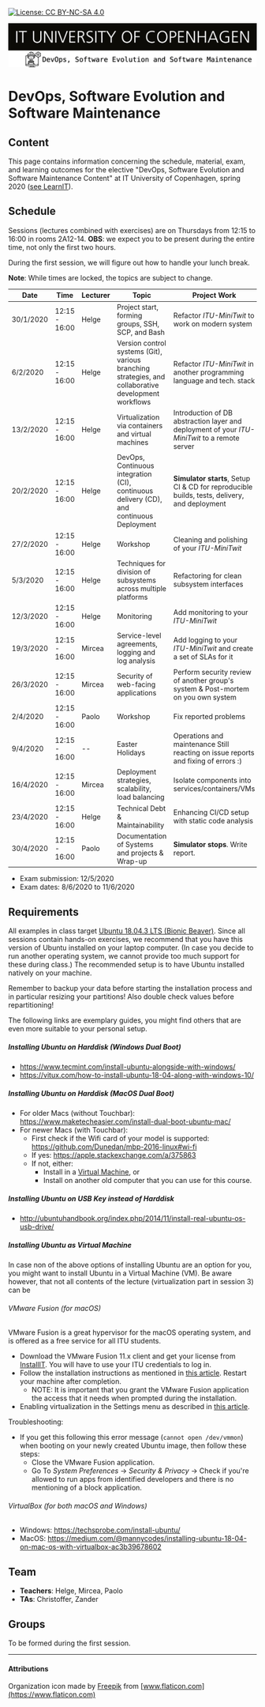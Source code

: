 
[![License: CC BY-NC-SA 4.0](https://img.shields.io/badge/License-CC%20BY--NC--SA%204.0-lightgrey.svg)](https://creativecommons.org/licenses/by-nc-sa/4.0/)

![](images/banner.png)

# DevOps, Software Evolution and Software Maintenance 

## Content

This page contains information concerning the schedule, material, exam, and learning outcomes for the elective "DevOps, Software Evolution and Software Maintenance Content" at IT University of Copenhagen, spring 2020 ([see LearnIT](https://learnit.itu.dk/course/view.php?id=3019324)).

## Schedule

Sessions (lectures combined with exercises) are on Thursdays from 12:15 to 16:00 in rooms 2A12-14. 
**OBS**: we expect you to be present during the entire time, not only the first two hours. 

During the first session, we will figure out how to handle your lunch break.

**Note**: While times are locked, the topics are subject to change.

| Date      | Time          | Lecturer | Topic                                                                                                | Project Work                                                                                  |
|---------- | ------------- | -------- | ---------------------------------------------------------------------------------------------------- | --------------------------------------------------------------------------------------------- |
| 30/1/2020 | 12:15 - 16:00 | Helge    | Project start, forming groups, SSH, SCP, and Bash                                                    | Refactor _ITU-MiniTwit_ to work on modern system                                              | 
| 6/2/2020  | 12:15 - 16:00 | Helge    | Version control systems (Git), various branching strategies, and collaborative development workflows | Refactor _ITU-MiniTwit_ in another programming language and tech. stack                       |
| 13/2/2020 | 12:15 - 16:00 | Helge    | Virtualization via containers and virtual machines                                                   | Introduction of DB abstraction layer and deployment of your _ITU-MiniTwit_ to a remote server |
| 20/2/2020 | 12:15 - 16:00 | Helge    | DevOps, Continuous integration (CI), continuous delivery (CD), and continuous Deployment             | **Simulator starts**, Setup CI & CD for reproducible builds, tests, delivery, and deployment  |
| 27/2/2020 | 12:15 - 16:00 | Helge    | Workshop                                                                                             | Cleaning and polishing of your _ITU-MiniTwit_                                                 | 
| 5/3/2020  | 12:15 - 16:00 | Helge    | Techniques for division of subsystems across multiple platforms                                      | Refactoring for clean subsystem interfaces                                                    | 
| 12/3/2020 | 12:15 - 16:00 | Helge    | Monitoring                                                                                           | Add monitoring to your _ITU-MiniTwit_                                                         | 
| 19/3/2020 | 12:15 - 16:00 | Mircea   | Service-level agreements, logging and log analysis                                                   | Add logging to your _ITU-MiniTwit_ and create a set of SLAs for it                            | 
| 26/3/2020 | 12:15 - 16:00 | Mircea   | Security of web-facing applications                                                                  | Perform security review of another group's system & Post-mortem on you own system             | 
| 2/4/2020  | 12:15 - 16:00 | Paolo    | Workshop                                                                                             | Fix reported problems                                                                         |
| 9/4/2020  | 12:15 - 16:00 | --       | Easter Holidays                                                                                      | Operations and maintenance Still reacting on issue reports and fixing of errors :)            |
| 16/4/2020 | 12:15 - 16:00 | Mircea   | Deployment strategies, scalability, load balancing                                                   | Isolate components into services/containers/VMs                                               |
| 23/4/2020 | 12:15 - 16:00 | Helge    | Technical Debt & Maintainability                                                                     | Enhancing CI/CD setup with static code analysis                                               |
| 30/4/2020 | 12:15 - 16:00 | Paolo    | Documentation of Systems and projects & Wrap-up                                                      | **Simulator stops**. Write report.                                                            |

<!--
Using Linux/Unix based operating systems via the command line (Bash)
  * Virtualization via containers and virtual machines
  * Continuous integration (CI), continuous delivery, and continuous deployment 
  * Version control systems (Git), various branching strategies, and collaborative development workflows 
  * Coding standards, static analysis, linters, etc. 
  * Collaborative development process with code reviews, pair programming
  * Time-planning and scheduling in software engineering projects
  * Techniques for division of subsystems across multiple platforms
  * Logging and log analysis 
  * Monitoring 
  * Scalability, load balancing
  * Service-level agreements 
  * Security of web-facing applications
  * Deployment strategies
  * Technical Debt & Maintainability 
  * Refactoring and evolution of legacy systems
-->

  * Exam submission: 12/5/2020
  * Exam dates: 8/6/2020 to 11/6/2020

## Requirements

All examples in class target [Ubuntu 18.04.3 LTS (Bionic Beaver)](http://releases.ubuntu.com/18.04/). Since all sessions contain hands-on exercises, we recommend that you have this version of Ubuntu installed on your laptop computer. (In case you decide to run another operating system, we cannot provide too much support for these during class.) The recommended setup is to have Ubuntu installed natively on your machine. 


Remember to backup your data before starting the installation process and in particular resizing your partitions! Also double check values before repartitioning!


The following links are exemplary guides, you might find others that are even more suitable to your personal setup.

##### Installing Ubuntu on Harddisk (Windows Dual Boot)
  - https://www.tecmint.com/install-ubuntu-alongside-with-windows/
  - https://vitux.com/how-to-install-ubuntu-18-04-along-with-windows-10/

##### Installing Ubuntu on Harddisk (MacOS Dual Boot)

  - For older Macs (without Touchbar): https://www.maketecheasier.com/install-dual-boot-ubuntu-mac/
  - For newer Macs (with Touchbar): 
    - First check if the Wifi card of your model is supported: https://github.com/Dunedan/mbp-2016-linux#wi-fi
    - If yes: https://apple.stackexchange.com/a/375863
    - If not, either: 
      - Install in a [Virtual Machine](#installing-ubuntu-as-virtual-machine), or
      - Install on another old computer that you can use for this course.


##### Installing Ubuntu on USB Key instead of Harddisk

  - http://ubuntuhandbook.org/index.php/2014/11/install-real-ubuntu-os-usb-drive/
  
<!--
  - (For just https://linuxhint.com/run-ubuntu-18-04-from-usb-stick/)
-->

##### Installing Ubuntu as Virtual Machine 

In case non of the above options of installing Ubuntu are an option for you, you might want to install Ubuntu in a Virtual Machine (VM). Be aware however, that not all contents of the lecture (virtualization part in session 3) can be 

###### VMware Fusion (for macOS)
VMware Fusion is a great hypervisor for the macOS operating system, and is offered as a free service for all ITU students.

  - Download the VMware Fusion 11.x client and get your license from [InstallIT](https://itudk.onthehub.com/WebStore/OfferingDetails.aspx?o=c58f2cd0-42ce-e811-810b-000d3af41938). You will have to use your ITU credentials to log in.
  - Follow the installation instructions as mentioned in [this article](https://www.askdavetaylor.com/install-ubuntu-linux-vmware-fusion-mac/). Restart your machine after completion.
    - NOTE: It is important that you grant the VMware Fusion application the access that it needs when prompted during the installation.
  - Enabling virtualization in the Settings menu as described in [this article](http://techgenix.com/vmware-fusion-5-enable-vt-xept-inside-a-virtual-machine-288/).

Troubleshooting:
  - If you get this following this error message (`cannot open /dev/vmmon`) when booting on your newly created Ubuntu image, then follow these steps:
    - Close the VMware Fusion application.
    - Go To *System Preferences* -> *Security & Privacy* -> Check if you're allowed to run apps from identified developers and there is no mentioning of a block application.


###### VirtualBox (for both macOS and Windows)
  - Windows: https://techsprobe.com/install-ubuntu/
  - MacOS: https://medium.com/@mannycodes/installing-ubuntu-18-04-on-mac-os-with-virtualbox-ac3b39678602



## Team

  - **Teachers**: Helge, Mircea, Paolo
  - **TAs**: Christoffer, Zander

## Groups

To be formed during the first session.

---------------------------

#### Attributions

Organization icon made by [Freepik](https://www.flaticon.com/authors/freepik) from [www.flaticon.com](https://www.flaticon.com)
